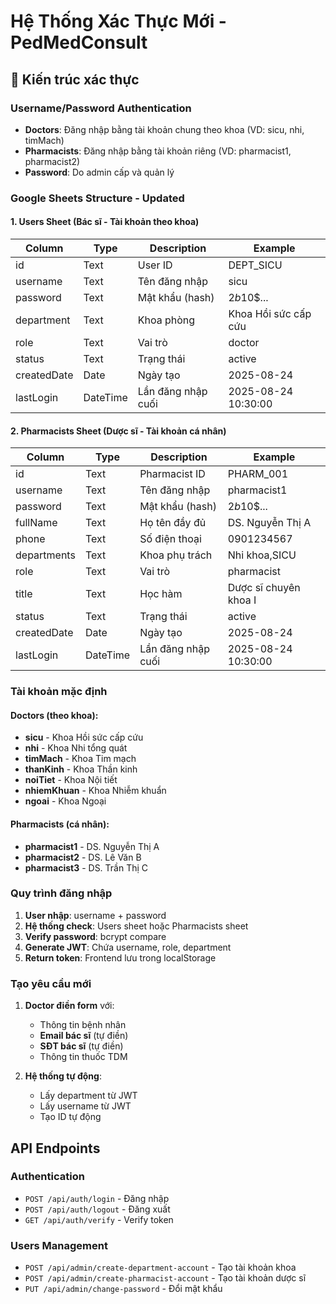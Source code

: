 # Hệ Thống Xác Thực Mới - PedMedConsult

## 🔐 Kiến trúc xác thực

### Username/Password Authentication
- **Doctors**: Đăng nhập bằng tài khoản chung theo khoa (VD: sicu, nhi, timMach)
- **Pharmacists**: Đăng nhập bằng tài khoản riêng (VD: pharmacist1, pharmacist2)
- **Password**: Do admin cấp và quản lý

### Google Sheets Structure - Updated

#### 1. **Users Sheet** (Bác sĩ - Tài khoản theo khoa)
| Column | Type | Description | Example |
|--------|------|-------------|---------|
| id | Text | User ID | DEPT_SICU |
| username | Text | Tên đăng nhập | sicu |
| password | Text | Mật khẩu (hash) | $2b$10$... |
| department | Text | Khoa phòng | Khoa Hồi sức cấp cứu |
| role | Text | Vai trò | doctor |
| status | Text | Trạng thái | active |
| createdDate | Date | Ngày tạo | 2025-08-24 |
| lastLogin | DateTime | Lần đăng nhập cuối | 2025-08-24 10:30:00 |

#### 2. **Pharmacists Sheet** (Dược sĩ - Tài khoản cá nhân)
| Column | Type | Description | Example |
|--------|------|-------------|---------|
| id | Text | Pharmacist ID | PHARM_001 |
| username | Text | Tên đăng nhập | pharmacist1 |
| password | Text | Mật khẩu (hash) | $2b$10$... |
| fullName | Text | Họ tên đầy đủ | DS. Nguyễn Thị A |
| phone | Text | Số điện thoại | 0901234567 |
| departments | Text | Khoa phụ trách | Nhi khoa,SICU |
| role | Text | Vai trò | pharmacist |
| title | Text | Học hàm | Dược sĩ chuyên khoa I |
| status | Text | Trạng thái | active |
| createdDate | Date | Ngày tạo | 2025-08-24 |
| lastLogin | DateTime | Lần đăng nhập cuối | 2025-08-24 10:30:00 |

### Tài khoản mặc định

#### Doctors (theo khoa):
- **sicu** - Khoa Hồi sức cấp cứu
- **nhi** - Khoa Nhi tổng quát  
- **timMach** - Khoa Tim mạch
- **thanKinh** - Khoa Thần kinh
- **noiTiet** - Khoa Nội tiết
- **nhiemKhuan** - Khoa Nhiễm khuẩn
- **ngoai** - Khoa Ngoại

#### Pharmacists (cá nhân):
- **pharmacist1** - DS. Nguyễn Thị A
- **pharmacist2** - DS. Lê Văn B
- **pharmacist3** - DS. Trần Thị C

### Quy trình đăng nhập

1. **User nhập**: username + password
2. **Hệ thống check**: Users sheet hoặc Pharmacists sheet
3. **Verify password**: bcrypt compare
4. **Generate JWT**: Chứa username, role, department
5. **Return token**: Frontend lưu trong localStorage

### Tạo yêu cầu mới

1. **Doctor điền form** với:
   - Thông tin bệnh nhân
   - **Email bác sĩ** (tự điền)
   - **SĐT bác sĩ** (tự điền)
   - Thông tin thuốc TDM

2. **Hệ thống tự động**:
   - Lấy department từ JWT
   - Lấy username từ JWT
   - Tạo ID tự động

## API Endpoints

### Authentication
- `POST /api/auth/login` - Đăng nhập
- `POST /api/auth/logout` - Đăng xuất
- `GET /api/auth/verify` - Verify token

### Users Management
- `POST /api/admin/create-department-account` - Tạo tài khoản khoa
- `POST /api/admin/create-pharmacist-account` - Tạo tài khoản dược sĩ
- `PUT /api/admin/change-password` - Đổi mật khẩu
